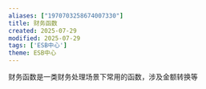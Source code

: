 ```yaml
---
aliases: ["1970703258674007330"]
title: 财务函数
created: 2025-07-29
modified: 2025-07-29
tags: ['ESB中心']
theme: ESB中心
---
```


财务函数是一类财务处理场景下常用的函数，涉及金额转换等